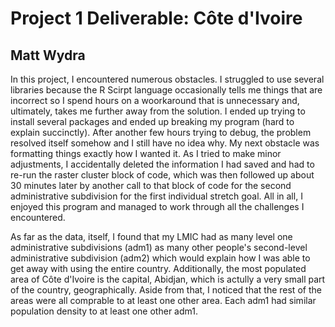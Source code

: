 # Project 1 Deliverable: Côte d'Ivoire

## Matt Wydra 

In this project, I encountered numerous obstacles. I struggled to use several libraries because the
R Scirpt language occasionally tells me things that are incorrect so I spend hours on a woorkaround that is unnecessary
and, ultimately, takes me further away from the solution. I ended up trying to install several packages and
ended up breaking my program (hard to explain succinctly). After another few hours trying to debug, the problem
resolved itself somehow and I still have no idea why. My next obstacle was formatting things exactly how I wanted it. 
As I tried to make minor adjustments, I accidentally deleted the information I had saved and had to re-run the raster
cluster block of code, which was then followed up about 30 minutes later by another call to that block of code for
the second administrative subdivision for the first individual stretch goal. All in all, I enjoyed this program and 
managed to work through all the challenges I encountered.

As far as the data, itself, I found that my LMIC had as many level one administrative subdivisions (adm1) as many other people's
second-level administrative subdivision (adm2) which would explain how I was able to get away with using the entire country.
Additionally, the most populated area of Côte d'Ivoire is the capital, Abidjan, which is actully a very small part of the 
country, geographically. Aside from that, I noticed that the rest of the areas were all comprable to at least one other
area. Each adm1 had similar population density to at least one other adm1.
